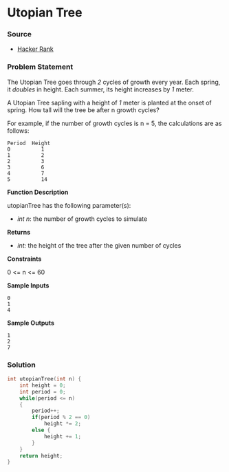 # Utopian Tree

### Source

* [Hacker Rank](https://www.hackerrank.com/challenges/utopian-tree/problem)

### Problem Statement

The Utopian Tree goes through _2_ cycles of growth every year. Each spring, it _doubles_ in height. Each summer, its height increases by _1_ meter.

A Utopian Tree sapling with a height of _1_ meter is planted at the onset of spring. How tall will the tree be after n growth cycles?

For example, if the number of growth cycles is n = 5, the calculations are as follows:

```text
Period  Height
0          1
1          2
2          3
3          6
4          7
5          14
```

**Function Description**

utopianTree has the following parameter\(s\):

* _int n_: the number of growth cycles to simulate

**Returns**

* _int:_ the height of the tree after the given number of cycles

**Constraints**

0 &lt;= n &lt;= 60

**Sample Inputs**

```text
0
1
4
```

**Sample Outputs**

```text
1
2
7
```

### Solution

```cpp
int utopianTree(int n) {
    int height = 0;
    int period = 0;
    while(period <= n)
    {
        period++;
        if(period % 2 == 0)
            height *= 2;
        else {
            height += 1;
        }
    }
    return height;
}
```

